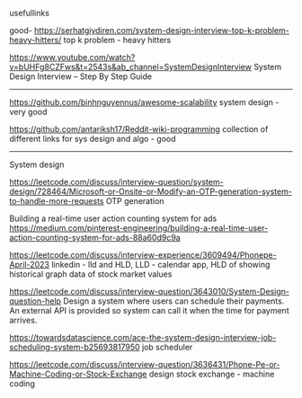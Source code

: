usefullinks

good-
https://serhatgiydiren.com/system-design-interview-top-k-problem-heavy-hitters/ top k problem - heavy hitters

https://www.youtube.com/watch?v=bUHFg8CZFws&t=2543s&ab_channel=SystemDesignInterview System Design Interview – Step By Step Guide


------
https://github.com/binhnguyennus/awesome-scalability system design - very good

https://github.com/antariksh17/Reddit-wiki-programming collection of different links for sys design and algo - good

---
System design

https://leetcode.com/discuss/interview-question/system-design/728464/Microsoft-or-Onsite-or-Modify-an-OTP-generation-system-to-handle-more-requests OTP generation

Building a real-time user action counting system for ads https://medium.com/pinterest-engineering/building-a-real-time-user-action-counting-system-for-ads-88a60d9c9a

https://leetcode.com/discuss/interview-experience/3609494/Phonepe-April-2023 linkedin - lld and HLD, LLD - calendar app, HLD of showing historical graph data of stock market values

https://leetcode.com/discuss/interview-question/3643010/System-Design-question-help Design a system where users can schedule their payments. An external API is provided so system can call it when the time for payment arrives.

https://towardsdatascience.com/ace-the-system-design-interview-job-scheduling-system-b25693817950 job scheduler

https://leetcode.com/discuss/interview-question/3636431/Phone-Pe-or-Machine-Coding-or-Stock-Exchange design stock exchange - machine coding

